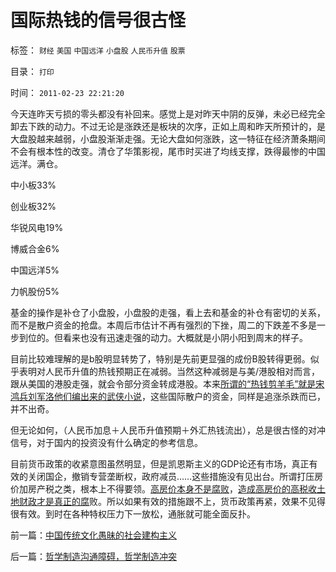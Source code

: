 # 国际热钱的信号很古怪

标签： `财经` `美国` `中国远洋` `小盘股` `人民币升值` `股票` 

目录： `打印`

时间： `2011-02-23 22:21:20`

今天连昨天亏损的零头都没有补回来。感觉上是对昨天中阴的反弹，未必已经完全卸去下跌的动力。不过无论是涨跌还是板块的次序，正如上周和昨天所预计的，是大盘股越来越弱，小盘股渐渐走强。无论大盘如何涨跌，这一特征在经济萧条期间不会有根本性的改变。清仓了华策影视，尾市时买进了均线支撑，跌得最惨的中国远洋。满仓。

中小板33%

创业板32%

华锐风电19%

博威合金6%

中国远洋5%

力帆股份5%

基金的操作是补仓了小盘股，小盘股的走强，看上去和基金的补仓有密切的关系，而不是散户资金的抢盘。本周后市估计不再有强烈的下挫，周二的下跌差不多是一步到位的。但看来也没有迅速走强的动力。大概就是小阴小阳到周末的样子。

目前比较难理解的是b股明显转势了，特别是先前更显强的成份B股转得更弱。似乎表明对人民币升值的热钱预期正在减弱。当然这种减弱是与美/港股相对而言，跟从美国的港股走强，就会令部分资金转成港股。本来[所谓的“热钱剪羊毛”就是宋鸿兵刘军洛他们编出来的武侠小说](../../../2008/9/2/不喜欢张五常，朗咸平，宋鸿兵，刘军洛等人的阴谋论.md)，这些国际散户的资金，同样是追涨杀跌而已，并不出奇。

但无论如何，（人民币加息＋人民币升值预期＋外汇热钱流出），总是很古怪的对冲信号，对于国内的投资没有什么确定的参考信息。

目前货币政策的收紧意图虽然明显，但是凯恩斯主义的GDP论还有市场，真正有效的关闭国企，撤销专营垄断权，政府减员……这些措施没有见出台。所谓打压房价加房产税之类，根本上不得要领。[高房价本身不是腐败](../../../2009/7/18/为什么商品房市场确实不存在腐败.md)，[造成高房价的高税收土地财政才是真正的腐](../../../2010/9/25/国企垄断的房老虎会价廉物美吗？.md)败。所以如果有效的措施跟不上，货币政策再紧，效果不见得很有效。到时在各种特权压力下一放松，通胀就可能全面反扑。



前一篇：[中国传统文化愚昧的社会建构主义](../../../2011/2/22/中国传统文化愚昧的社会建构主义.md)

后一篇：[哲学制造沟通障碍，哲学制造冲突](../../../2011/2/23/哲学制造沟通障碍，哲学制造冲突.md)